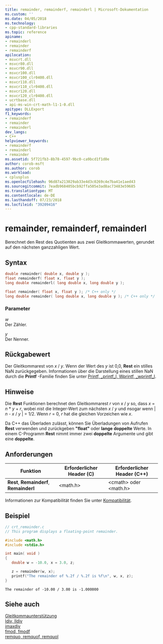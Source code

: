 ```yaml
---
title: remainder, remainderf, remainderl | Microsoft-Dokumentation
ms.custom: ''
ms.date: 04/05/2018
ms.technology:
- cpp-standard-libraries
ms.topic: reference
apiname:
- remainderl
- remainder
- remainderf
apilocation:
- msvcrt.dll
- msvcr80.dll
- msvcr90.dll
- msvcr100.dll
- msvcr100_clr0400.dll
- msvcr110.dll
- msvcr110_clr0400.dll
- msvcr120.dll
- msvcr120_clr0400.dll
- ucrtbase.dll
- api-ms-win-crt-math-l1-1-0.dll
apitype: DLLExport
f1_keywords:
- remainderf
- remainder
- remainderl
dev_langs:
- C++
helpviewer_keywords:
- remainderf
- remainderl
- remainder
ms.assetid: 5f721fb3-8b78-4597-9bc0-ca9bcd1f1d0e
author: corob-msft
ms.author: corob
ms.workload:
- cplusplus
ms.openlocfilehash: 96d87a213029ab33e4d3c0269c4e7ba41e1aed43
ms.sourcegitcommit: 7eadb968405bcb92ffa505e3ad8ac73483e59685
ms.translationtype: MT
ms.contentlocale: de-DE
ms.lasthandoff: 07/23/2018
ms.locfileid: "39209416"
---
```

# <a name="remainder-remainderf-remainderl"></a>remainder, remainderf, remainderl

Berechnet den Rest des Quotienten aus zwei Gleitkommawerten, gerundet auf den nächsten ganzzahligen Wert.

## <a name="syntax"></a>Syntax

```C
double remainder( double x, double y );
float remainderf( float x, float y );
long double remainderl( long double x, long double y );
```

```cpp
float remainder( float x, float y ); /* C++ only */
long double remainder( long double x, long double y ); /* C++ only */
```

### <a name="parameters"></a>Parameter

*w*<br/>
Der Zähler.

*y*<br/>
Der Nenner.

## <a name="return-value"></a>Rückgabewert

Der Gleitkommarest von *x* / *y*. Wenn der Wert des *y* ist 0,0, **Rest** ein stilles NaN zurückgegeben. Informationen über die Darstellung eines stillen NaN durch die **Printf** -Familie finden Sie unter [Printf, _printf_l, Wprintf, _wprintf_l](printf-printf-l-wprintf-wprintf-l.md).

## <a name="remarks"></a>Hinweise

Die **Rest** Funktionen berechnet den Gleitkommarest *r* von *x* / *y* so, dass *x*   =  *n* \* *y* + *r*, wobei *n*ist die Integer-Wert zum nächsten *x* / *y* und *n*sogar wenn &#124; *n*  -  *x* / *y* &#124; = 1/2. Wenn *r* = 0, *r* hat die gleichen Vorzeichen wie *x*.

Da C++ das Überladen zulässt, können Sie Überladungen von Aufrufen **Rest** verwenden und zurückgeben **"float"** oder **lange** **doppelte** Werte. In einem C-Programm **Rest** nimmt immer zwei **doppelte** Argumente und gibt eine **doppelte**.

## <a name="requirements"></a>Anforderungen

|Funktion|Erforderlicher Header (C)|Erforderlicher Header (C++)|
|--------------|---------------------|-|
|**Rest**, **Remainderf**, **Remainderl**|\<math.h>|\<cmath> oder \<math.h>|

Informationen zur Kompatibilität finden Sie unter [Kompatibilität](../../c-runtime-library/compatibility.md).

## <a name="example"></a>Beispiel

```C
// crt_remainder.c
// This program displays a floating-point remainder.

#include <math.h>
#include <stdio.h>

int main( void )
{
   double w = -10.0, x = 3.0, z;

   z = remainder(w, x);
   printf("The remainder of %.2f / %.2f is %f\n", w, x, z);
}
```

```Output
The remainder of -10.00 / 3.00 is -1.000000
```

## <a name="see-also"></a>Siehe auch

[Gleitkommaunterstützung](../../c-runtime-library/floating-point-support.md)<br/>
[ldiv, lldiv](ldiv-lldiv.md)<br/>
[imaxdiv](imaxdiv.md)<br/>
[fmod, fmodf](fmod-fmodf.md)<br/>
[remquo, remquof, remquol](remquo-remquof-remquol.md)<br/>
